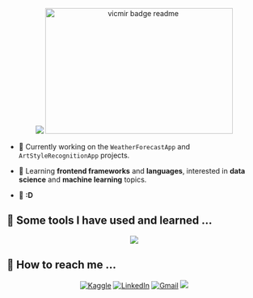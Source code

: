 <p align="center">
  <img src="https://capsule-render.vercel.app/api?type=waving&color=gradient&height=111&section=header"/>
  <img width="371" height="249" alt="vicmir badge readme" src="https://github.com/user-attachments/assets/f6840008-1ce7-4bef-89ab-1c895a963289"/>
</p>

- 📌 Currently working on the `WeatherForecastApp` and `ArtStyleRecognitionApp` projects.

- 📌 Learning **frontend frameworks** and **languages**, interested in **data science** and **machine learning** topics.

- 📌 **:D**

<!--
![GitHub Snake](https://github.com/vicmir/vicmir/blob/output/github-contribution-grid-snake.svg)
-->

## 📌 Some tools I have used and learned ...

<p align="center">
  <a href="https://skillicons.dev">
    <img src="https://skillicons.dev/icons?i=py,c,html,css,js,nodejs,bootstrap,flask,fastapi,postgres,mysql,sklearn,pkl,tensorflow,anaconda,azure,git,github,gitlab,vscode,visualstudio,pycharm,webstorm,replit,bash"/>
  </a>
</p>

## 📌 How to reach me ...

<p align="center"> 
  <a href="https://www.kaggle.com/victmir" title="Kaggle"><img src="https://img.shields.io/badge/Kaggle-20BEFF?style=for-the-badge&logo=kaggle&logoColor=white" alt="Kaggle"></a>
  <a href="https://www.linkedin.com/in/viktoriia-mirochnyk-82693a284/" title="LinkedIn"><img src="https://custom-icon-badges.demolab.com/badge/LinkedIn-0A66C2?logo=linkedin-white&logoColor=fff&style=for-the-badge" alt="LinkedIn"></a> 
  <a href="mailto:viktoriiamirochnyk@gmail.com" title="Gmail"><img src="https://img.shields.io/badge/Gmail-D14836?style=for-the-badge&logo=gmail&logoColor=white" alt="Gmail"></a>
  <img src="https://capsule-render.vercel.app/api?type=waving&color=gradient&height=111&section=footer"/>
</p>
